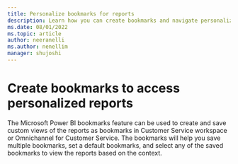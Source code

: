 ```yaml
---
title: Personalize bookmarks for reports
description: Learn how you can create bookmarks and navigate personalized view of the reports.
ms.date: 08/01/2022
ms.topic: article
author: neeranelli
ms.author: nenellim
manager: shujoshi
---
```


# Create bookmarks to access personalized reports

The Microsoft Power BI bookmarks feature can be used to create and save custom views of the reports as bookmarks in Customer Service workspace or Omnichannel for Customer Service. The bookmarks will help you save multiple bookmarks, set a default bookmarks, and select any of the saved bookmarks to view the reports based on the context.

